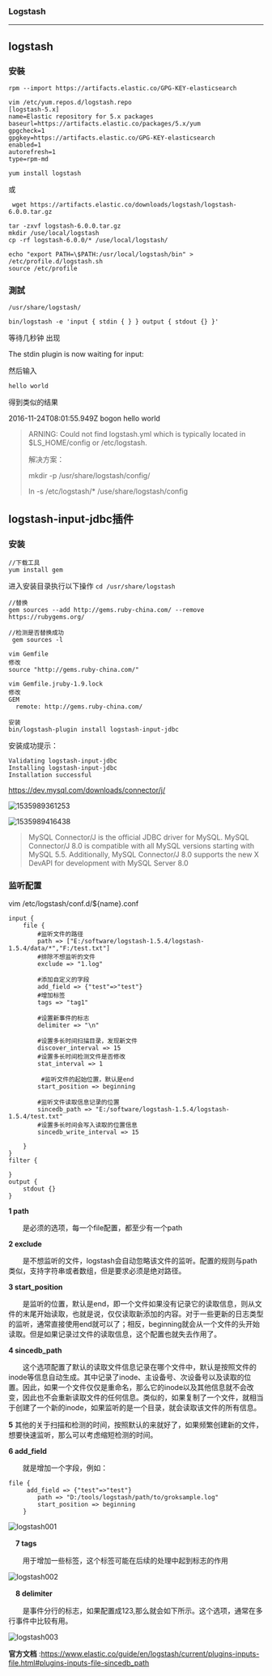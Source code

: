 ### Logstash

---

## logstash

### 安裝

````
rpm --import https://artifacts.elastic.co/GPG-KEY-elasticsearch
````

````
vim /etc/yum.repos.d/logstash.repo
[logstash-5.x]
name=Elastic repository for 5.x packages
baseurl=https://artifacts.elastic.co/packages/5.x/yum
gpgcheck=1
gpgkey=https://artifacts.elastic.co/GPG-KEY-elasticsearch
enabled=1
autorefresh=1
type=rpm-md
````

````
yum install logstash
````

或

````
 wget https://artifacts.elastic.co/downloads/logstash/logstash-6.0.0.tar.gz
````

````
tar -zxvf logstash-6.0.0.tar.gz
mkdir /use/local/logstash
cp -rf logstash-6.0.0/* /use/local/logstash/
````

````
echo "export PATH=\$PATH:/usr/local/logstash/bin" > /etc/profile.d/logstash.sh
source /etc/profile
````



### 測試

````
/usr/share/logstash/
````

````
bin/logstash -e 'input { stdin { } } output { stdout {} }'
````

等待几秒钟 出现  

The stdin plugin is now waiting for input:

然后输入

````
hello world
````

得到类似的结果

2016-11-24T08:01:55.949Z bogon hello world

>ARNING: Could not find logstash.yml which is typically located in $LS_HOME/config or /etc/logstash.
>
>解决方案：
>
>	mkdir -p /usr/share/logstash/config/
>	
>	ln -s /etc/logstash/* /use/share/logstash/config



## logstash-input-jdbc插件

### 安装

````
//下载工具
yum install gem
````

进入安装目录执行以下操作 ``cd /usr/share/logstash``

````
//替换
gem sources --add http://gems.ruby-china.com/ --remove https://rubygems.org/ 
````

````
//检测是否替换成功
 gem sources -l
````

````
vim Gemfile
修改
source "http://gems.ruby-china.com/"
````

````
vim Gemfile.jruby-1.9.lock
修改
GEM
  remote: http://gems.ruby-china.com/
````

````
安装
bin/logstash-plugin install logstash-input-jdbc
````

安装成功提示：

````
Validating logstash-input-jdbc
Installing logstash-input-jdbc
Installation successful
````

https://dev.mysql.com/downloads/connector/j/

![1535989361253](https://github.com/jackylee92/Blog/blob/master/Images/mysql-connect-java001.png?raw=true)

![1535989416438](https://github.com/jackylee92/Blog/blob/master/Images/mysql-connect-java002.png?raw=true)

> MySQL Connector/J is the official JDBC driver for MySQL. MySQL Connector/J 8.0 is compatible with all MySQL versions starting with MySQL 5.5. Additionally, MySQL Connector/J 8.0 supports the new X DevAPI for development with MySQL Server 8.0

### 监听配置

vim /etc/logstash/conf.d/${name}.conf

````
input {
    file {
        #监听文件的路径
        path => ["E:/software/logstash-1.5.4/logstash-1.5.4/data/*","F:/test.txt"]
        #排除不想监听的文件
        exclude => "1.log"
        
        #添加自定义的字段
        add_field => {"test"=>"test"}
        #增加标签
        tags => "tag1"

        #设置新事件的标志
        delimiter => "\n"

        #设置多长时间扫描目录，发现新文件
        discover_interval => 15
        #设置多长时间检测文件是否修改
        stat_interval => 1

         #监听文件的起始位置，默认是end
        start_position => beginning

        #监听文件读取信息记录的位置
        sincedb_path => "E:/software/logstash-1.5.4/logstash-1.5.4/test.txt"
        #设置多长时间会写入读取的位置信息
        sincedb_write_interval => 15
        
    }
}
filter {
    
}
output {
    stdout {}
}
````

**1 path**

　　是必须的选项，每一个file配置，都至少有一个path

**2 exclude**

　　是不想监听的文件，logstash会自动忽略该文件的监听。配置的规则与path类似，支持字符串或者数组，但是要求必须是绝对路径。

**3 start_position**

　　是监听的位置，默认是end，即一个文件如果没有记录它的读取信息，则从文件的末尾开始读取，也就是说，仅仅读取新添加的内容。对于一些更新的日志类型的监听，通常直接使用end就可以了；相反，beginning就会从一个文件的头开始读取。但是如果记录过文件的读取信息，这个配置也就失去作用了。

**4 sincedb_path**

　　这个选项配置了默认的读取文件信息记录在哪个文件中，默认是按照文件的inode等信息自动生成。其中记录了inode、主设备号、次设备号以及读取的位置。因此，如果一个文件仅仅是重命名，那么它的inode以及其他信息就不会改变，因此也不会重新读取文件的任何信息。类似的，如果复制了一个文件，就相当于创建了一个新的inode，如果监听的是一个目录，就会读取该文件的所有信息。

**5**  其他的关于扫描和检测的时间，按照默认的来就好了，如果频繁创建新的文件，想要快速监听，那么可以考虑缩短检测的时间。

**6 add_field**

　　就是增加一个字段，例如：

````
file {
     add_field => {"test"=>"test"}
        path => "D:/tools/logstash/path/to/groksample.log"
        start_position => beginning
    }
````

![logstash001](https://github.com/jackylee92/Blog/blob/master/Images/logstash001.png?raw=true)

　**7 tags**

　　用于增加一些标签，这个标签可能在后续的处理中起到标志的作用

![logstash002](https://github.com/jackylee92/Blog/blob/master/Images/logstash002.png?raw=true)

　**8 delimiter**

　　是事件分行的标志，如果配置成123,那么就会如下所示。这个选项，通常在多行事件中比较有用。

![logstash003](https://github.com/jackylee92/Blog/blob/master/Images/logstash003.png?raw=true)

__官方文档__ :<https://www.elastic.co/guide/en/logstash/current/plugins-inputs-file.html#plugins-inputs-file-sincedb_path>


